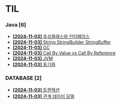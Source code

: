 # TIL
 
### Java [6]
- [**[2024-11-03]**  추상클래스와 인터페이스](https://github.com/A-lass/TIL/blob/main/Java/추상클래스와_인터페이스.md)
- [**[2024-11-03]**  String StringBuilder StringBuffer](https://github.com/A-lass/TIL/blob/main/Java/String_StringBuilder_StringBuffer.md)
- [**[2024-11-03]**  GC](https://github.com/A-lass/TIL/blob/main/Java/GC.md)
- [**[2024-11-03]**  Call By Value vs Call By Reference](https://github.com/A-lass/TIL/blob/main/Java/Call_By_Value_vs_Call_By_Reference.md)
- [**[2024-11-03]**  JVM](https://github.com/A-lass/TIL/blob/main/Java/JVM.md)
- [**[2024-11-03]**  동기화](https://github.com/A-lass/TIL/blob/main/Java/동기화.md)
### DATABASE [2]
- [**[2024-11-03]**  트랜잭션](https://github.com/A-lass/TIL/blob/main/DATABASE/트랜잭션.md)
- [**[2024-11-03]**  관계 데이터 모델](https://github.com/A-lass/TIL/blob/main/DATABASE/관계_데이터_모델.md)
